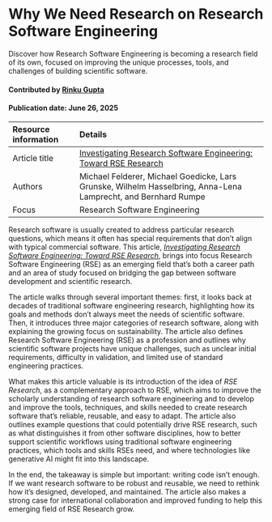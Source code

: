 # Why We Need Research on Research Software Engineering
<!-- deck text start --> 
Discover how Research Software Engineering is becoming a research field of its own, focused on improving the unique processes, tools, and challenges of building scientific software.
<!-- deck text end --> 

#### Contributed by [Rinku Gupta](https://github.com/rinkug)

#### Publication date: June 26, 2025

Resource information | Details
:--- | :--- 
Article title | [Investigating Research Software Engineering: Toward RSE Research](https://cacm.acm.org/opinion/investigating-research-software-engineering-toward-rse-research/)
Authors | Michael Felderer, Michael Goedicke, Lars Grunske, Wilhelm Hasselbring, Anna-Lena Lamprecht, and Bernhard Rumpe
Focus | Research Software Engineering
 
Research software is usually created to address particular research questions, which means it often has special requirements that don’t align with typical commercial software. 
This article, *[Investigating Research Software Engineering: Toward RSE Research](https://cacm.acm.org/opinion/investigating-research-software-engineering-toward-rse-research/)*, brings into focus Research Software Engineering (RSE) as an emerging field that’s both a career path and an area of study focused on bridging the gap between software development and scientific research.

The article walks through several important themes: first, it looks back at decades of traditional software engineering research, highlighting how its goals and methods don’t always meet the needs of scientific software. 
Then, it introduces three major categories of research software, along with explaining the growing focus on sustainability. 
The article also defines Research Software Engineering (RSE) as a profession and outlines why scientific software projects have unique challenges, such as unclear initial requirements, difficulty in validation, and limited use of standard engineering practices. 

What makes this article valuable is its introduction of the idea of *RSE Research*, as a complementary approach to RSE, which aims to improve the scholarly understanding of research software engineering and to develop and improve the tools, techniques, and skills needed to create research software that’s reliable, reusable, and easy to adapt. 
The article also outlines example questions that could potentially drive RSE research, such as what distinguishes it from other software disciplines, how to better support scientific workflows using traditional software engineering practices, which tools and skills RSEs need, and where technologies like generative AI might fit into this landscape.

In the end, the takeaway is simple but important: writing code isn’t enough. 
If we want research software to be robust and reusable, we need to rethink how it’s designed, developed, and maintained. 
The article also makes a strong case for international collaboration and improved funding to help this emerging field of RSE Research grow.


<!---
Publish: yes
RSS update: 2025-05-06
Topics: research software engineers
Pinned: no
--->
